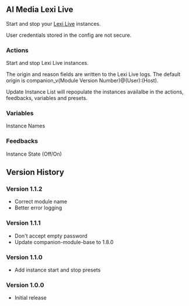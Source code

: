## AI Media Lexi Live

Start and stop your [Lexi Live](https://www.ai-media.tv/our-products/lexi-ai-powered-captioning-tool-kit/lexi-asr/) instances.

User credentials stored in the config are not secure.

### Actions

Start and stop Lexi Live instances.

The origin and reason fields are written to the Lexi Live logs. The default origin is companion_v(Module Version Number)@(User):(Host).

Update Instance List will repopulate the instances availalbe in the actions, feedbacks, variables and presets.

### Variables

Instance Names

### Feedbacks

Instance State (Off/On)

## Version History

### Version 1.1.2
- Correct module name
- Better error logging

### Version 1.1.1
- Don't accept empty password
- Update companion-module-base to 1.8.0

### Version 1.1.0
- Add instance start and stop presets

### Version 1.0.0
- Initial release